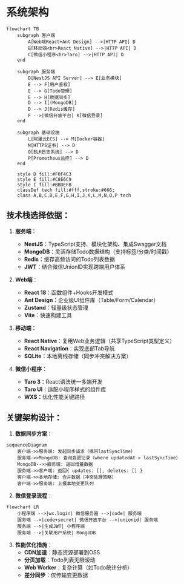 # 系统架构


```mermaid
flowchart TB
    subgraph 客户端
        A[Web端React+Ant Design] -->|HTTP API| D
        B[移动端<br>React Native] -->|HTTP API| D
        C[微信小程序<br>Taro] -->|HTTP API| D
    end

    subgraph 服务端
        D[NestJS API Server] --> E[业务模块]
        E --> F[用户鉴权]
        E --> G[Todo管理]
        E --> H[数据同步]
        D --> I[(MongoDB)]
        D --> J[Redis缓存]
        F -->|微信开放平台| K[微信登录]
    end

    subgraph 基础设施
        L[阿里云ECS] --> M[Docker容器]
        N[HTTPS证书] --> D
        O[ELK日志系统] --> D
        P[Prometheus监控] --> D
    end

    style D fill:#F0F4C3
    style E fill:#C8E6C9
    style I fill:#BBDEFB
    classDef tech fill:#fff,stroke:#666;
    class A,B,C,D,E,F,G,H,I,J,K,L,M,N,O,P tech
```

## 技术栈选择依据：

1. **服务端**：
   - **NestJS**：TypeScript支持、模块化架构、集成Swagger文档
   - **MongoDB**：灵活存储Todo数据结构（支持标签/分类/时间戳）
   - **Redis**：缓存高频访问的Todo列表数据
   - **JWT**：结合微信UnionID实现跨端用户体系

2. **Web端**：
   - **React 18**：函数组件+Hooks开发模式
   - **Ant Design**：企业级UI组件库（Table/Form/Calendar）
   - **Zustand**：轻量级状态管理
   - **Vite**：快速构建工具

3. **移动端**：
   - **React Native**：复用Web业务逻辑（共享TypeScript类型定义）
   - **React Navigation**：实现底部Tab导航
   - **SQLite**：本地离线存储（同步冲突解决方案）

4. **微信小程序**：
   - **Taro 3**：React语法统一多端开发
   - **Taro UI**：适配小程序样式的组件库
   - **WXS**：优化性能关键路径

## 关键架构设计：

1. **数据同步方案**：
```mermaid
sequenceDiagram
    客户端->>服务端: 发起同步请求（携带lastSyncTime）
    服务端->>MongoDB: 查询变更记录（where updatedAt > lastSyncTime）
    MongoDB-->>服务端: 返回增量数据
    服务端->>客户端: 返回{ updates: [], deletes: [] }
    客户端->>本地存储: 合并数据（冲突处理策略）
    客户端->>服务端: 上报本地变更队列
```

2. **微信登录流程**：
```mermaid
flowchart LR
    小程序端 -->|wx.login| 微信服务器 -->|code| 服务端
    服务端 -->|code+secret| 微信开放平台 -->|unionid| 服务端
    服务端 -->|生成JWT| 小程序端
    服务端 -->|关联用户系统| MongoDB
```

3. **性能优化措施**：
   - **CDN加速**：静态资源部署到OSS
   - **分页加载**：Todo列表无限滚动
   - **Web Worker**：复杂计算（如Todo统计分析）
   - **差分同步**：仅传输变更数据
